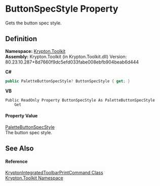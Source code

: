 # ButtonSpecStyle Property


Gets the button spec style.



## Definition
**Namespace:** <a href="79d2eac2-21f4-54ff-7552-b20c33c30600.md">Krypton.Toolkit</a>  
**Assembly:** Krypton.Toolkit (in Krypton.Toolkit.dll) Version: 80.23.10.287+8d7660f9dc5efd033fabe008ebfb904beab6d444

**C#**
``` C#
public PaletteButtonSpecStyle? ButtonSpecStyle { get; }
```
**VB**
``` VB
Public ReadOnly Property ButtonSpecStyle As PaletteButtonSpecStyle
	Get
```



#### Property Value
<a href="83478590-f284-d2dc-1763-abdebf00e1cc.md">PaletteButtonSpecStyle</a>  
The button spec style.

## See Also


#### Reference
<a href="b7641718-5263-5644-b084-0b6bd186ce8e.md">KryptonIntegratedToolbarPrintCommand Class</a>  
<a href="79d2eac2-21f4-54ff-7552-b20c33c30600.md">Krypton.Toolkit Namespace</a>  
